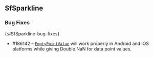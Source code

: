 ## SfSparkline

### Bug Fixes

{:#SfSparkline-bug-fixes}

* \#186142 – [`EmptyPointValue`](https://help.syncfusion.com/cr/cref_files/xamarin/Syncfusion.SfSparkline.XForms~Syncfusion.SfSparkline.XForms.SfSparklineBase~EmptyPointValue.html) will work properly in Android and iOS platforms while giving Double.NaN for data point values.
